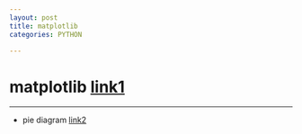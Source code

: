 ```yaml
---
layout: post
title: matplotlib
categories: PYTHON

---
```


#  matplotlib [link1]

- - -

* pie diagram [link2] 

[link1]: https://matplotlib.org/index.html
[link2]: http://blog.naver.com/samsjang/220755238265
